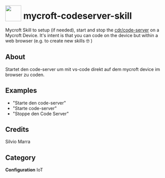 # <img src="https://raw.githack.com/FortAwesome/Font-Awesome/master/svgs/solid/code-branch.svg" card_color="#22A7F0" width="50" height="50" style="vertical-align:bottom"/> mycroft-codeserver-skill

Mycroft Skill to setup (if needed), start and stop the [cdr/code-server](https://github.com/cdr/code-server) on a Mycroft Device. It's intent is that you can code on the device but within a web browser (e.g. to create new skills :nerd_face: )


## About
Startet den code-server um mit vs-code direkt auf dem mycroft device im browser zu coden.

## Examples
* "Starte den code-server"
* "Starte code-server"
* "Stoppe den Code Server"

## Credits
Silvio Marra

## Category
**Configuration**
IoT
